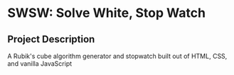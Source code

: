 # SWSW: Solve White, Stop Watch

## Project Description
A Rubik's cube algorithm generator and stopwatch built out of HTML, CSS, and vanilla JavaScript